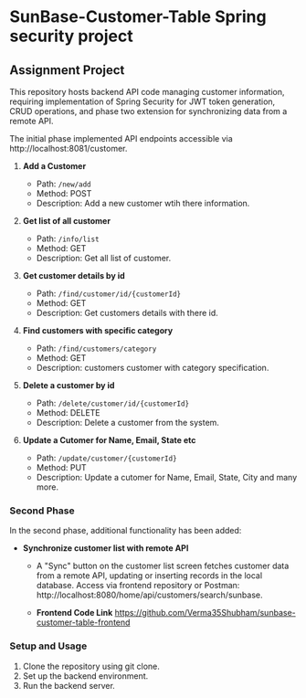# SunBase-Customer-Table Spring security project

## Assignment Project

This repository hosts backend API code managing customer information, requiring implementation of Spring Security for JWT token generation, CRUD operations, and phase two extension for synchronizing data from a remote API.


The initial phase implemented API endpoints accessible via http://localhost:8081/customer.

1. **Add a Customer**
   - Path: `/new/add`
   - Method: POST
   - Description: Add a new customer wtih there information.

2. **Get list of all customer**
   - Path: `/info/list`
   - Method: GET
   - Description: Get all list of customer.

3. **Get customer details by id**
   - Path: `/find/customer/id/{customerId}`
   - Method: GET
   - Description: Get customers details with there id.

4. **Find customers with specific category**
   - Path: `/find/customers/category`
   - Method: GET
   - Description: customers customer with category specification.

5. **Delete a customer by id**
   - Path: `/delete/customer/id/{customerId}`
   - Method: DELETE
   - Description: Delete a customer from the system.
  
6. **Update a Cutomer for Name, Email, State etc**
   - Path: `/update/customer/{customerId}`
   - Method: PUT
   - Description: Update a cutomer for Name, Email, State, City and many more.

### Second Phase

In the second phase, additional functionality has been added:

- **Synchronize customer list with remote API**
  - A "Sync" button on the customer list screen fetches customer data from a remote API, updating or inserting records in the local database.
     Access via frontend repository or Postman: http://localhost:8080/home/api/customers/search/sunbase.
    
  - **Frontend Code Link**
    https://github.com/Verma35Shubham/sunbase-customer-table-frontend

### Setup and Usage

1. Clone the repository using git clone.
2. Set up the backend environment.
3. Run the backend server.

